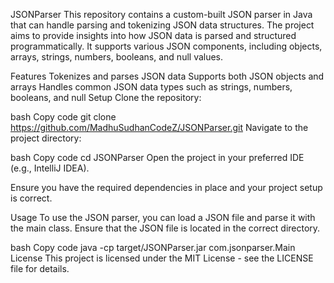 JSONParser
This repository contains a custom-built JSON parser in Java that can handle parsing and tokenizing JSON data structures. The project aims to provide insights into how JSON data is parsed and structured programmatically. It supports various JSON components, including objects, arrays, strings, numbers, booleans, and null values.

Features
Tokenizes and parses JSON data
Supports both JSON objects and arrays
Handles common JSON data types such as strings, numbers, booleans, and null
Setup
Clone the repository:

bash
Copy code
git clone https://github.com/MadhuSudhanCodeZ/JSONParser.git
Navigate to the project directory:

bash
Copy code
cd JSONParser
Open the project in your preferred IDE (e.g., IntelliJ IDEA).

Ensure you have the required dependencies in place and your project setup is correct.

Usage
To use the JSON parser, you can load a JSON file and parse it with the main class. Ensure that the JSON file is located in the correct directory.

bash
Copy code
java -cp target/JSONParser.jar com.jsonparser.Main
License
This project is licensed under the MIT License - see the LICENSE file for details.
